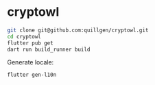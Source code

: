# cryptowl

```bash
git clone git@github.com:quillgen/cryptowl.git
cd cryptowl
flutter pub get
dart run build_runner build
```

Generate locale:
```bash
flutter gen-l10n
```